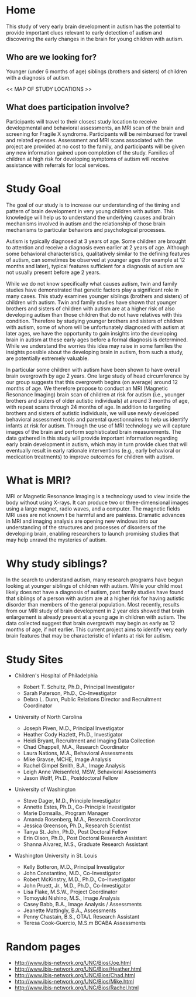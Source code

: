 # Home

This study of very early brain development in autism has the potential to provide important clues relevant to early detection of autism and discovering the early changes in the brain for young children with autism.

## Who are we looking for?
Younger (under 6 months of age) siblings (brothers and sisters) of children with a diagnosis of autism.

<< MAP OF STUDY LOCATIONS >>

## What does participation involve?
Participants will travel to their closest study location to receive developmental and behavioral assessments, an MRI scan of the brain and screening for Fragile X syndrome. Participants will be reimbursed for travel and related epenses. Assessment and MRI scans associated with the project are provided at no cost to the family, and participants will be given any new information gained upon completion of the study. Families of children at high risk for developing symptoms of autism will receive assistance with referrals for local services. 

# Study Goal

The goal of our study is to increase our understanding of the timing and pattern of brain development in very young children with autism. This knowledge will help us to understand the underlying causes and brain mechanisms involved in autism and the relationship of those brain mechanisms to particular behaviors and psychological processes.

Autism is typically diagnosed at 3 years of age. Some children are brought to attention and receive a diagnosis even earlier at 2 years of age. Although some behavioral characteristics, qualitatively similar to the defining features of autism, can sometimes be observed at younger ages (for example at 12 months and later), typical features sufficient for a diagnosis of autism are not usually present before age 2 years.

While we do not know specifically what causes autism, twin and family studies have demonstrated that genetic factors play a significant role in many cases. This study examines younger siblings (brothers and sisters) of children with autism. Twin and family studies have shown that younger brothers and sisters of children with autism are at a higher risk of also developing autism than those children that do not have relatives with this condition. Therefore by studying younger brothers and sisters of children with autism, some of whom will be unfortunately diagnosed with autism at later ages, we have the opportunity to gain insights into the developing brain in autism at these early ages before a formal diagnosis is determined. While we understand the worries this idea may raise in some families the insights possible about the developing brain in autism, from such a study, are potentially extremely valuable.

In particular some children with autism have been shown to have overall brain overgrowth by age 2 years. One large study of head circumference by our group suggests that this overgrowth begins (on average) around 12 months of age. We therefore propose to conduct an MRI (Magnetic Resonance Imaging) brain scan of children at risk for autism (i.e., younger brothers and sisters of older autistic individuals) at around 3 months of age, with repeat scans through 24 months of age. In addition to targeting brothers and sisters of autistic individuals, we will use newly developed behavioral assessment tools and parental questionnaires to help us identify infants at risk for autism. Through the use of MRI technology we will capture images of the brain and perform sophisticated brain measurements. The data gathered in this study will provide important information regarding early brain development in autism, which may in turn provide clues that will eventually result in early rationale interventions (e.g., early behavioral or medication treatments) to improve outcomes for children with autism.

# What is MRI?

MRI or Magnetic Resonance Imaging is a technology used to view inside the body without using X-rays. It can produce two or three-dimensional images using a large magnet, radio waves, and a computer. The magnetic fields MRI uses are not known t be harmful and are painless. Dramatic advances in MRI and imaging analysis are opening new windows into our understanding of the structures and processes of disorders of the developing brain, enabling researchers to launch promising studies that may help unravel the mysteries of autism. 

# Why study siblings?

In the search to understand autism, many research programs have begun looking at younger siblings of children with autism. While your child most likely does not have a diagnosis of autism, past family studies have found that siblings of a person with autism are at a higher risk for having autistic disorder than members of the general population. Most recently, results from our MRI study of brain development in 2 year olds showed that brain enlargement is already present at a young age in children with autism. The data collected suggest that brain overgrowth may begin as early as 12 months of age, if not earlier. This current project aims to identify very early brain features that may be characteristic of infants at risk for autism.


# Study Sites

- Children's Hospital of Philadelphia
  - Robert T. Schultz, Ph.D., Principal Investigator
  - Sarah Paterson, Ph.D., Co-Investigator
  - Debra L. Dunn, Public Relations Director and Recruitment Coordinator

- University of North Carolina
  - Joseph Piven, M.D., Principal Investigator
  - Heather Cody Hazlett, Ph.D., Investigator
  - Heidi Bryant, Recruitment and Imaging Data Collection
  - Chad Chappell, M.A., Research Coordinator
  - Laura Nations, M.A., Behavioral Assessments
  - Mike Gravse, MCHE, Image Analysis
  - Rachel Gimpel Smith, B.A., Image Analysis
  - Leigh Anne Weisenfeld, MSW, Behavioral Assessments
  - Jason Wolff, Ph.D., Postdoctoral Fellow

- University of Washington
  - Steve Dager, M.D., Principle Investigator
  - Annette Estes, Ph.D., Co-Principle Investigator
  - Marie Domsalla., Program Manager
  - Amanda Rosenberg, M.A., Research Coordinator
  - Jessica Greenson, Ph.D., Research Scientist
  - Tanya St. John, Ph.D., Post Doctoral Fellow
  - Erin Olson, Ph.D., Post Doctoral Research Assistant
  - Shanna Alvarez, M.S., Graduate Research Assistant

- Washington University in St. Louis
  - Kelly Botteron, M.D., Principal Investigator
  - John Constantino, M.D., Co-Investigator
  - Robert McKinstry, M.D., Ph.D., Co-Investigator
  - John Pruett, Jr., M.D., Ph.D., Co-Investigator
  - Lisa Flake, M.S.W., Project Coordinator
  - Tomoyuki Nishino, M.S., Image Analysis
  - Casey Babb, B.A., Image Analysis / Assessments
  - Jeanette Mattingly, B.A., Assessments
  - Penny Chastain, B.S., OTA/L Research Assistant
  - Teresa Cook-Guercio, M.S.m BCABA Assessments

# Random pages
  - http://www.ibis-network.org/UNC/Bios/Joe.html
  - http://www.ibis-network.org/UNC/Bios/Heather.html
  - http://www.ibis-network.org/UNC/Bios/Chad.html
  - http://www.ibis-network.org/UNC/Bios/Mike.html
  - http://www.ibis-network.org/UNC/Bios/Rachel.html
